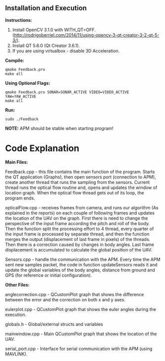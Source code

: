 Installation and Execution
--------------------------

**Instructions:**

1. Install OpenCV 3.1.0 with WITH_QT=OFF. (http://rodrigoberriel.com/2014/11/using-opencv-3-qt-creator-3-2-qt-5-3/).
2. Install QT 5.6.0 (Qt Creator 3.6.1).
3. If you are using virtualbox - disable 3D Acceleration.

**Compile:**
```
qmake Feedback.pro
make all
```

**Using Optional Flags:**
```
qmake Feedback.pro SONAR=SONAR_ACTIVE VIDEO=VIDEO_ACTIVE YAW=YAW_ACTIVE
make all
```

**Run:**
```
sudo ./Feedback
```


**NOTE:** APM should be stable when starting program!

Code Explanation
================

**Main Files:**

Feedback.cpp - this file contains the main function of the program. Starts the QT application (Graphs), then open sensors port (connection to APM), create another thread that runs the sampling from the sensors. Current thread runs the optical flow routine and, opens and updates the window of location graph. When the optical flow thread gets out of its loop, the program ends. 

opticalFlow.cpp - receives frames from camera, and runs our algorithm (As explained in the reports) on each couple of following frames and updates the location of the UAV on the graph. First there is need to change the perspective of the input frame according the pitch and roll of the body. Then the function split the processing effort to 4 thread, every quarter of the input frame is processed by separate thread, and then the function merges the output (displacement of last frame in pixels) of the threads. Then there is a correction caused by changes in body angles. Last frame displacement is accumulated to calculate the global position of the UAV.

Sensors.cpp - handle the communication with the APM. Every time the APM sent new samples packet, the code in function updateSensors reads it and update the global variables of the body angles, distance from ground and GPS (for reference or initial configuration).

**Other Files:**

anglecorrection.cpp - QCustomPlot graph that shows the difference between the error and the correction on both x and y axes.

eulerplot.cpp - QCustomPlot graph that shows the euler angles during the execution.

globals.h - Global/external structs and variables

mainwindow.cpp - Main QCustomPlot graph that shows the location of the UAV.

serial_port.cpp - Interface for serial communication with the APM (using MAVLINK).

